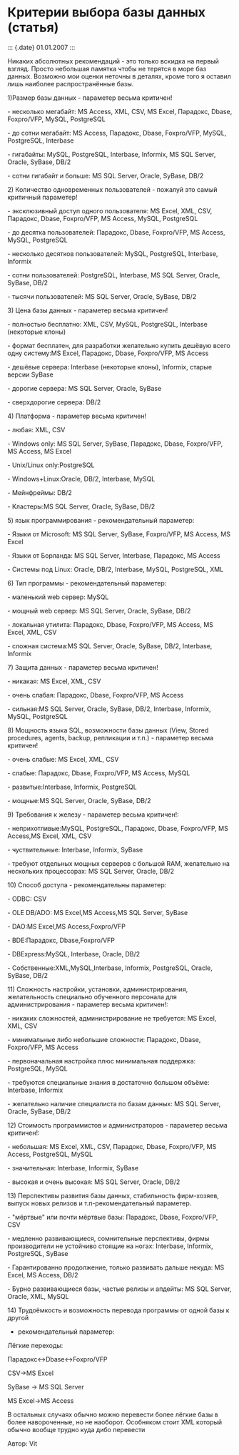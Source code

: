 Критерии выбора базы данных (статья)
====================================

::: {.date}
01.01.2007
:::

Никаких абсолютных рекомендаций - это только вскидка на первый взгляд.
Просто небольшая памятка чтобы не терятся в море баз данных. Возможно
мои оценки неточны в деталях, кроме того я оставил лишь наиболее
распространённые базы.

1)Размер базы данных - параметер весьма критичен!

\- несколько мегабайт: MS Access, XML, CSV, MS Excel, Парадокс, Dbase,
Foxpro/VFP, MySQL, PostgreSQL

\- до сотни мегабайт: MS Access, Парадокс, Dbase, Foxpro/VFP, MySQL,
PostgreSQL, Interbase

\- гигабайты: MySQL, PostgreSQL, Interbase, Informix, MS SQL Server,
Oracle, SyBase, DB/2

\- сотни гигабайт и больше: MS SQL Server, Oracle, SyBase, DB/2

2\) Количество одновременных пользователей - пожалуй это самый критичный
параметер!

\- эксклюзивный доступ одного пользователя: MS Excel, XML, CSV,
Парадокс, Dbase, Foxpro/VFP, MS Access, MySQL, PostgreSQL

\- до десятка пользователей: Парадокс, Dbase, Foxpro/VFP, MS Access,
MySQL, PostgreSQL

\- несколько десятков пользователей: MySQL, PostgreSQL, Interbase,
Informix

\- сотни пользователей: PostgreSQL, Interbase, MS SQL Server, Oracle,
SyBase, DB/2

\- тысячи пользователей: MS SQL Server, Oracle, SyBase, DB/2

3\) Цена базы данных - параметер весьма критичен!

\- полностью бесплатно: XML, CSV, MySQL, PostgreSQL, Interbase
(некоторые клоны)

\- формат бесплатен, для разработки желательно купить дешёвую всего одну
систему:MS Excel, Парадокс, Dbase, Foxpro/VFP, MS Access

\- дешёвые сервера: Interbase (некоторые клоны), Informix, старые версии
SyBase

\- дорогие сервера: MS SQL Server, Oracle, SyBase

\- сверхдорогие сервера: DB/2

4\) Платформа - параметер весьма критичен!

\- любая: XML, CSV

\- Windows only: MS SQL Server, SyBase, Парадокс, Dbase, Foxpro/VFP, MS
Access, MS Excel

\- Unix/Linux only:PostgreSQL

\- Windows+Linux:Oracle, DB/2, Interbase, MySQL

\- Мейнфреймы: DB/2

\- Кластеры:MS SQL Server, Oracle, SyBase, DB/2

5\) язык программирования - рекомендательный параметер:

\- Языки от Microsoft: MS SQL Server, SyBase, Foxpro/VFP, MS Access, MS
Excel

\- Языки от Борланда: MS SQL Server, Interbase, Парадокс, MS Access

\- Системы под Linux: Oracle, DB/2, Interbase, MySQL, PostgreSQL, XML

6\) Тип программы - рекомендательный параметер:

\- маленький web сервер: MySQL

\- мощный web сервер: MS SQL Server, Oracle, SyBase, DB/2

\- локальная утилита: Парадокс, Dbase, Foxpro/VFP, MS Access, MS Excel,
XML, CSV

\- сложная система:MS SQL Server, Oracle, SyBase, DB/2, Interbase,
Informix

7\) Защита данных - параметер весьма критичен!

\- никакая: MS Excel, XML, CSV

\- очень слабая: Парадокс, Dbase, Foxpro/VFP, MS Access

\- сильная:MS SQL Server, Oracle, SyBase, DB/2, Interbase, Informix,
MySQL, PostgreSQL

8\) Мощность языка SQL, возможности базы данных (View, Stored procedures,
agents, backup, репликации и т.п.) - параметер весьма критичен!

\- очень слабые: MS Excel, XML, CSV

\- слабые: Парадокс, Dbase, Foxpro/VFP, MS Access, MySQL

\- развитые:Interbase, Informix, PostgreSQL

\- мощные:MS SQL Server, Oracle, SyBase, DB/2

9\) Требования к железу - параметер весьма критичен!:

\- неприхотливые:MySQL, PostgreSQL, Парадокс, Dbase, Foxpro/VFP, MS
Access,MS Excel, XML, CSV

\- чуствительные: Interbase, Informix, SyBase

\- требуют отдельных мощных серверов с большой RAM, желательно на
нескольких процессорах: MS SQL Server, Oracle, DB/2

10\) Способ доступа - рекомендательны параметер:

\- ODBC: CSV

\- OLE DB/ADO: MS Excel,MS Access,MS SQL Server, SyBase

\- DAO:MS Excel,MS Access,Foxpro/VFP

\- BDE:Парадокс, Dbase,Foxpro/VFP

\- DBExpress:MySQL, Interbase, Oracle, DB/2

\- Собственные:XML,MySQL,Interbase, Informix, PostgreSQL, Oracle,
SyBase, DB/2

11\) Сложность настройки, установки, администрирования, желательность
специально обученного персонала для администрирования - параметер весьма
критичен!:

\- никаких сложностей, администрирование не требуется: MS Excel, XML,
CSV

\- минимальные либо небольшие сложности: Парадокс, Dbase, Foxpro/VFP, MS
Access

\- первоначальная настройка плюс минимальная поддержка: PostgreSQL,
MySQL

\- требуются специальные знания в достаточно большом объёме: Interbase,
Informix

\- желательно наличие специалиста по базам данных: MS SQL Server,
Oracle, SyBase, DB/2

12\) Стоимость программистов и администраторов - параметер весьма
критичен!:

\- небольшая: MS Excel, XML, CSV, Парадокс, Dbase, Foxpro/VFP, MS
Access, PostgreSQL, MySQL

\- значительная: Interbase, Informix, SyBase

\- высокая и очень высокая: MS SQL Server, Oracle, DB/2

13\) Перспективы развития базы данных, стабильность фирм-хозяев, выпуск
новых релизов и т.п-рекомендательный параметер.

\- \"мёртвые\" или почти мёртвые базы: Парадокс, Dbase, Foxpro/VFP, CSV

\- медленно развивающиеся, сомнительные перспективы, фирмы производители
не устойчиво стоящие на ногах: Interbase, Informix, PostgreSQL, SyBase

\- Гарантированно продолжение, только развивать дальше некуда: MS Excel,
MS Access, DB/2

\- Бурно развивающиеся базы, частые релизы и апдейты: MS SQL Server,
Oracle, XML, MySQL

14\) Трудоёмкость и возможность перевода программы от одной базы к другой
- рекомендательный параметер:

Лёгкие переходы:

Парадокс\<-\>Dbase\<-\>Foxpro/VFP

CSV-\>MS Excel

SyBase -\> MS SQL Server

MS Excel-\>MS Access

В остальных случаях обычно можно перевести более лёгкие базы в более
навороченные, но не наоборот. Особняком стоит XML который обычно вообще
трудно куда дибо перевести

Автор: Vit

